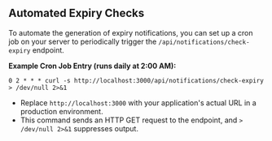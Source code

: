 ## Automated Expiry Checks

To automate the generation of expiry notifications, you can set up a cron job on your server to periodically trigger the `/api/notifications/check-expiry` endpoint.

**Example Cron Job Entry (runs daily at 2:00 AM):**

```cron
0 2 * * * curl -s http://localhost:3000/api/notifications/check-expiry > /dev/null 2>&1
```

*   Replace `http://localhost:3000` with your application's actual URL in a production environment.
*   This command sends an HTTP GET request to the endpoint, and `> /dev/null 2>&1` suppresses output.
